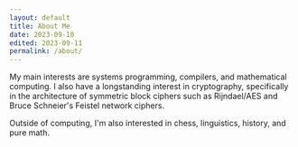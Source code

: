 ```yaml
---
layout: default
title: About Me
date: 2023-09-10
edited: 2023-09-11
permalink: /about/
---
```


My main interests are systems programming, compilers, and mathematical computing. I also have a longstanding interest in cryptography, specifically in the architecture of symmetric block ciphers such as Rijndael/AES and Bruce Schneier's Feistel network ciphers.

Outside of computing, I'm also interested in chess, linguistics, history, and pure math.

